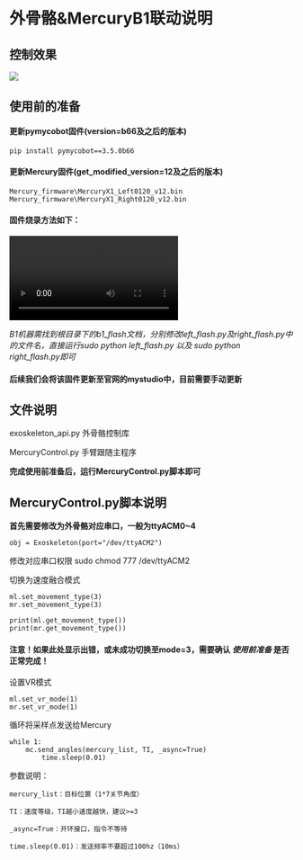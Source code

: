 # 外骨骼&MercuryB1联动说明

## 控制效果
<img src="../resource\exoskeleton.gif">

## 使用前的准备

#### 更新pymycobot固件(version=b66及之后的版本)

	pip install pymycobot==3.5.0b66


#### 更新Mercury固件(get_modified_version=12及之后的版本)

	Mercury_firmware\MercuryX1_Left0120_v12.bin
	Mercury_firmware\MercuryX1_Right0120_v12.bin

#### 固件烧录方法如下：

<video controls src="../resource/MercuryA1固件烧录方法.mp4" title=""></video>

*B1机器需找到根目录下的b1_flash文档，分别修改left_flash.py及right_flash.py中的文件名，直接运行sudo python left_flash.py 以及 sudo python right_flash.py即可*

#### 后续我们会将该固件更新至官网的mystudio中，目前需要手动更新

## 文件说明

exoskeleton_api.py 外骨骼控制库

MercuryControl.py 手臂跟随主程序

**完成使用前准备后，运行MercuryControl.py脚本即可**

## MercuryControl.py脚本说明

**首先需要修改为外骨骼对应串口，一般为ttyACM0~4**

	obj = Exoskeleton(port="/dev/ttyACM2")

修改对应串口权限
	sudo chmod 777 /dev/ttyACM2

切换为速度融合模式

	ml.set_movement_type(3)
	mr.set_movement_type(3)

	print(ml.get_movement_type())
	print(mr.get_movement_type())

#### 注意！如果此处显示出错，或未成功切换至mode=3，需要确认 *使用前准备* 是否正常完成！

设置VR模式

	ml.set_vr_mode(1)
	mr.set_vr_mode(1)

循环将采样点发送给Mercury

	while 1:
		mc.send_angles(mercury_list, TI, _async=True)
			time.sleep(0.01)

参数说明：	

	mercury_list：目标位置（1*7关节角度）

	TI：速度等级，TI越小速度越快，建议>=3

	_async=True：开环接口，指令不等待
	
	time.sleep(0.01)：发送频率不要超过100hz（10ms）

	